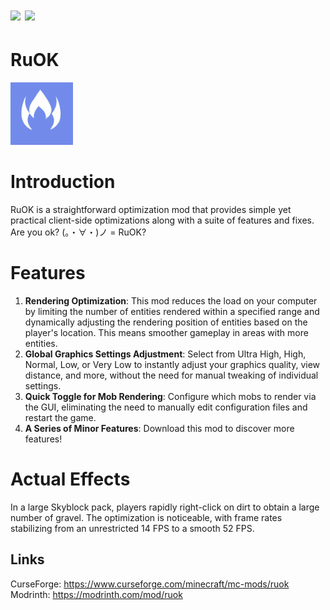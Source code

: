 # [![](http://cf.way2muchnoise.eu/full_910904_downloads.svg)](https://www.curseforge.com/minecraft/mc-mods/ruok) [![](http://cf.way2muchnoise.eu/versions/910904.svg)](https://www.curseforge.com/minecraft/mc-mods/ruok)

# RuOK
<img src="common/src/main/resources/assets/ruok/icon.png" width="100" height="100">

# Introduction
RuOK is a straightforward optimization mod that provides simple yet practical client-side optimizations along with a suite of features and fixes.
Are you ok? (。・∀・)ノ = RuOK?

# Features
1. **Rendering Optimization**: This mod reduces the load on your computer by limiting the number of entities rendered within a specified range and dynamically adjusting the rendering position of entities based on the player's location. This means smoother gameplay in areas with more entities.
2. **Global Graphics Settings Adjustment**: Select from Ultra High, High, Normal, Low, or Very Low to instantly adjust your graphics quality, view distance, and more, without the need for manual tweaking of individual settings.
3. **Quick Toggle for Mob Rendering**: Configure which mobs to render via the GUI, eliminating the need to manually edit configuration files and restart the game.
4. **A Series of Minor Features**: Download this mod to discover more features!

# Actual Effects
In a large Skyblock pack, players rapidly right-click on dirt to obtain a large number of gravel. The optimization is noticeable, with frame rates stabilizing from an unrestricted 14 FPS to a smooth 52 FPS.

## Links  
CurseForge: https://www.curseforge.com/minecraft/mc-mods/ruok  
Modrinth: https://modrinth.com/mod/ruok
